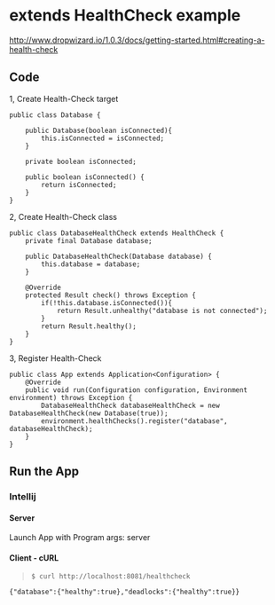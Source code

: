 # extends HealthCheck example

http://www.dropwizard.io/1.0.3/docs/getting-started.html#creating-a-health-check

## Code

1, Create Health-Check target

```
public class Database {

    public Database(boolean isConnected){
        this.isConnected = isConnected;
    }

    private boolean isConnected;

    public boolean isConnected() {
        return isConnected;
    }
}
```

2, Create Health-Check class

```
public class DatabaseHealthCheck extends HealthCheck {
    private final Database database;

    public DatabaseHealthCheck(Database database) {
        this.database = database;
    }

    @Override
    protected Result check() throws Exception {
        if(!this.database.isConnected()){
            return Result.unhealthy("database is not connected");
        }
        return Result.healthy();
    }
}
```

3, Register Health-Check

```
public class App extends Application<Configuration> {
    @Override
    public void run(Configuration configuration, Environment environment) throws Exception {
        DatabaseHealthCheck databaseHealthCheck = new DatabaseHealthCheck(new Database(true));
        environment.healthChecks().register("database", databaseHealthCheck);
    }
}
```

## Run the App

### Intellij

#### Server

Launch App with Program args: server

#### Client - cURL

> `$ curl http://localhost:8081/healthcheck`

```
{"database":{"healthy":true},"deadlocks":{"healthy":true}}
```
